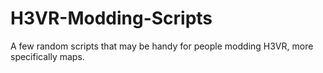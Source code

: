 # H3VR-Modding-Scripts
A few random scripts that may be handy for people modding H3VR, more specifically maps. 
